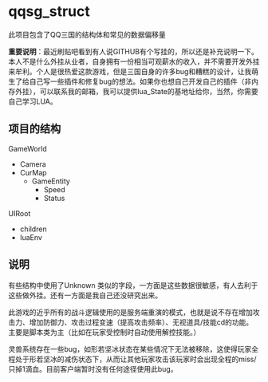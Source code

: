# qqsg_struct

此项目包含了QQ三国的结构体和常见的数据偏移量

**重要说明**：最近刷贴吧看到有人说GITHUB有个写挂的，所以还是补充说明一下。本人不是什么外挂从业者，自身拥有一份相当可观薪水的收入，并不需要开发外挂来牟利。个人是很热爱这款游戏，但是三国自身的许多bug和糟糕的设计，让我萌生了给自己写一些插件和修复bug的想法。如果你也想自己开发自己的插件（非内存外挂），可以联系我的邮箱，我可以提供lua_State的基地址给你，当然，你需要自己学习LUA。


## 项目的结构

GameWorld
- Camera
- CurMap
  * GameEntity
    - Speed
    - Status
  
UIRoot
 - children
 - luaEnv
## 说明

有些结构中使用了Unknown 类似的字段，一方面是这些数据很敏感，有人去利于这些做外挂。还有一方面是我自己还没研究出来。

此游戏的近乎所有的战斗逻辑使用的是服务端重演的模式，也就是说不存在增加攻击力、增加防御力、攻击过程变速（提高攻击频率）、无视道具/技能cd的功能。主要是脚本类为主（比如在玩家受控制时自动使用解控技能。）

灵兽系统存在一些bug，如形若坚冰状态在某些情况下无法被移除，这使得玩家全程处于形若坚冰的减伤状态下，从而让其他玩家攻击该玩家时会出现全程的miss/只掉1滴血。目前客户端暂时没有任何途径使用此bug。
